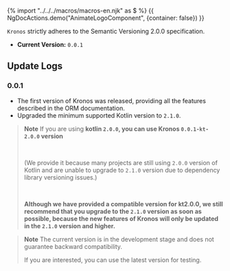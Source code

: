 {% import "../../../macros/macros-en.njk" as $ %}
{{ NgDocActions.demo("AnimateLogoComponent", {container: false}) }}

`Kronos` strictly adheres to the Semantic Versioning 2.0.0 specification.

- **Current Version:** `0.0.1`

## Update Logs

### 0.0.1

- The first version of Kronos was released, providing all the features described in the ORM documentation.
- Upgraded the minimum supported Kotlin version to `2.1.0`.

> **Note**
>If you are using **kotlin `2.0.0`, you can use **Kronos** `0.0.1-kt-2.0.0` version**
>
> <span style="visibility:hidden">;</span>
> 
>(We provide it because many projects are still using `2.0.0` version of Kotlin and are unable to upgrade to `2.1.0` version due to dependency library versioning issues.)
>
> <span style="visibility:hidden">;</span>
> 
>**Although we have provided a compatible version for kt2.0.0, we still recommend that you upgrade to the `2.1.0` version as soon as possible, because the new features of Kronos will only be updated in the `2.1.0` version and higher.**

> **Note**
> The current version is in the development stage and does not guarantee backward compatibility.
>
> If you are interested, you can use the latest version for testing.
